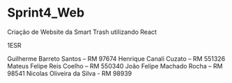 # Sprint4_Web
Criação de Website da Smart Trash utilizando React

1ESR

Guilherme Barreto Santos – RM 97674
Henrique Canali Cuzato – RM 551326
Mateus Felipe Reis Coelho – RM 550340
João Felipe Machado Rocha – RM 98541
Nicolas Oliveira da Silva - RM 98939
